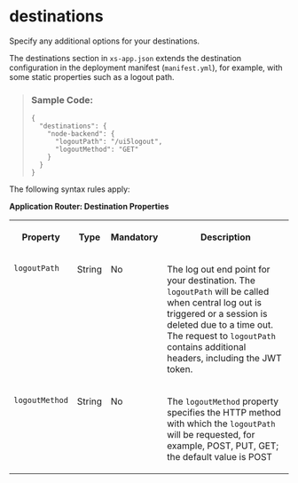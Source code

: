 <!-- loio6b303d048d33471db0d041b064b7644c -->

# destinations

Specify any additional options for your destinations.



The destinations section in `xs-app.json` extends the destination configuration in the deployment manifest \(`manifest.yml`\), for example, with some static properties such as a logout path.

> ### Sample Code:  
> ```
> {
>   "destinations": {
>     "node-backend": {
>       "logoutPath": "/ui5logout",
>       "logoutMethod": "GET"
>     }
>   }
> }
> ```

The following syntax rules apply:

**Application Router: Destination Properties**


<table>
<tr>
<th valign="top">

Property



</th>
<th valign="top">

Type



</th>
<th valign="top">

Mandatory



</th>
<th valign="top">

Description



</th>
</tr>
<tr>
<td valign="top">

 `logoutPath` 



</td>
<td valign="top">

String



</td>
<td valign="top">

No



</td>
<td valign="top">

The log out end point for your destination. The `logoutPath` will be called when central log out is triggered or a session is deleted due to a time out. The request to `logoutPath` contains additional headers, including the JWT token.



</td>
</tr>
<tr>
<td valign="top">

 `logoutMethod` 



</td>
<td valign="top">

String



</td>
<td valign="top">

No



</td>
<td valign="top">

The `logoutMethod` property specifies the HTTP method with which the `logoutPath` will be requested, for example, POST, PUT, GET; the default value is POST



</td>
</tr>
</table>

